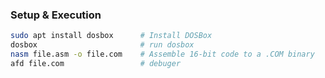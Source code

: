 ### Setup & Execution

```bash
sudo apt install dosbox      # Install DOSBox
dosbox                       # run dosbox
nasm file.asm -o file.com    # Assemble 16-bit code to a .COM binary
afd file.com                 # debuger
```
